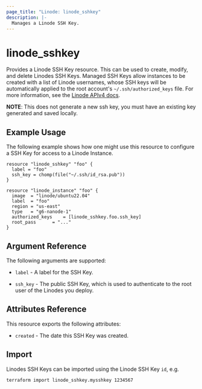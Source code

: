 ```yaml
---
page_title: "Linode: linode_sshkey"
description: |-
  Manages a Linode SSH Key.
---
```


# linode\_sshkey

Provides a Linode SSH Key resource.  This can be used to create, modify, and delete Linodes SSH Keys.  Managed SSH Keys allow instances to be created with a list of Linode usernames, whose SSH keys will be automatically applied to the root account's `~/.ssh/authorized_keys` file.
For more information, see the [Linode APIv4 docs](https://techdocs.akamai.com/linode-api/reference/get-ssh-keys).

**NOTE**: This does not generate a new ssh key, you must have an existing key generated and saved locally.

## Example Usage

The following example shows how one might use this resource to configure a SSH Key for access to a Linode Instance.

```hcl
resource "linode_sshkey" "foo" {
  label = "foo"
  ssh_key = chomp(file("~/.ssh/id_rsa.pub"))
}

resource "linode_instance" "foo" {
  image  = "linode/ubuntu22.04"
  label  = "foo"
  region = "us-east"
  type   = "g6-nanode-1"
  authorized_keys    = [linode_sshkey.foo.ssh_key]
  root_pass      = "..."
}
```

## Argument Reference

The following arguments are supported:

* `label` - A label for the SSH Key.

* `ssh_key` - The public SSH Key, which is used to authenticate to the root user of the Linodes you deploy.

## Attributes Reference

This resource exports the following attributes:

* `created` - The date this SSH Key was created.

## Import

Linodes SSH Keys can be imported using the Linode SSH Key `id`, e.g.

```sh
terraform import linode_sshkey.mysshkey 1234567
```
